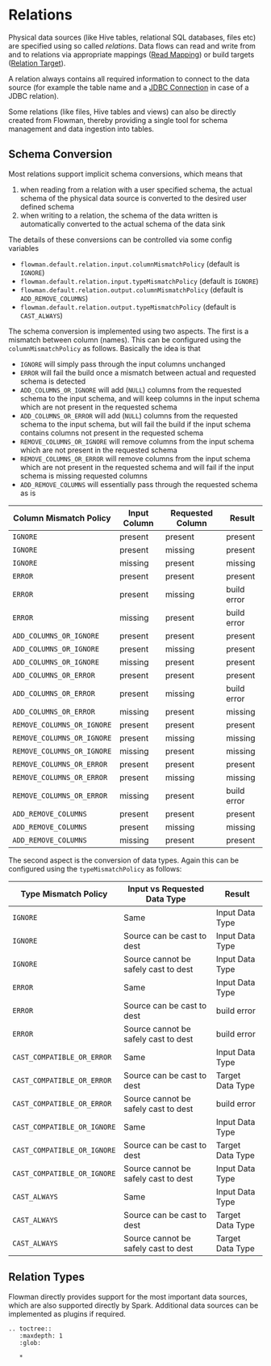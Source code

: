 # Relations

Physical data sources (like Hive tables, relational SQL databases, files etc) are specified
using so called *relations*. Data flows can read and write from and to relations via 
appropriate mappings ([Read Mapping](../mapping/read-relation.md)) or build targets ([Relation
Target](../target/relation.md)).

A relation always contains all required information to connect to the data source (for 
example the table name and a [JDBC Connection](../connection/jdbc.md) in case of a JDBC
relation).

Some relations (like files, Hive tables and views) can also be directly created from Flowman,
thereby providing a single tool for schema management and data ingestion into tables. 


## Schema Conversion

Most relations support implicit schema conversions, which means that
1. when reading from a relation with a user specified schema, the actual schema of the physical data source
 is converted to the desired user defined schema
2. when writing to a relation, the schema of the data written is automatically converted to the actual schema of the
 data sink

The details of these conversions can be controlled via some config variables
* `flowman.default.relation.input.columnMismatchPolicy` (default is `IGNORE`)
* `flowman.default.relation.input.typeMismatchPolicy` (default is `IGNORE`)
* `flowman.default.relation.output.columnMismatchPolicy` (default is `ADD_REMOVE_COLUMNS`)
* `flowman.default.relation.output.typeMismatchPolicy` (default is `CAST_ALWAYS`)

The schema conversion is implemented using two aspects. The first is a mismatch between column (names). This can be
configured using the `columnMismatchPolicy` as follows. Basically the idea is that
* `IGNORE` will simply pass through the input columns unchanged
* `ERROR` will fail the build once a mismatch between actual and requested schema is detected
* `ADD_COLUMNS_OR_IGNORE` will add (`NULL`) columns from the requested schema to the input schema, and will keep columns in the input schema which are not present in the requested schema
* `ADD_COLUMNS_OR_ERROR` will add (`NULL`) columns from the requested schema to the input schema, but will fail the build if the input schema contains columns not present in the requested schema
* `REMOVE_COLUMNS_OR_IGNORE` will remove columns from the input schema which are not present in the requested schema
* `REMOVE_COLUMNS_OR_ERROR` will remove columns from the input schema which are not present in the requested schema and will fail if the input schema is missing requested columns
* `ADD_REMOVE_COLUMNS` will essentially pass through the requested schema as is

| Column Mismatch Policy     | Input Column | Requested Column | Result      |
|----------------------------|--------------|------------------|-------------|
| `IGNORE`                   | present      | present          | present     |
| `IGNORE`                   | present      | missing          | present     |
| `IGNORE`                   | missing      | present          | missing     |
| `ERROR`                    | present      | present          | present     |
| `ERROR`                    | present      | missing          | build error |
| `ERROR`                    | missing      | present          | build error |
| `ADD_COLUMNS_OR_IGNORE`    | present      | present          | present     |
| `ADD_COLUMNS_OR_IGNORE`    | present      | missing          | present     |
| `ADD_COLUMNS_OR_IGNORE`    | missing      | present          | present     |
| `ADD_COLUMNS_OR_ERROR`     | present      | present          | present     |
| `ADD_COLUMNS_OR_ERROR`     | present      | missing          | build error |
| `ADD_COLUMNS_OR_ERROR`     | missing      | present          | missing     |
| `REMOVE_COLUMNS_OR_IGNORE` | present      | present          | present     |
| `REMOVE_COLUMNS_OR_IGNORE` | present      | missing          | missing     |
| `REMOVE_COLUMNS_OR_IGNORE` | missing      | present          | missing     |
| `REMOVE_COLUMNS_OR_ERROR`  | present      | present          | present     |
| `REMOVE_COLUMNS_OR_ERROR`  | present      | missing          | missing     |
| `REMOVE_COLUMNS_OR_ERROR`  | missing      | present          | build error |
| `ADD_REMOVE_COLUMNS`       | present      | present          | present     |
| `ADD_REMOVE_COLUMNS`       | present      | missing          | missing     |
| `ADD_REMOVE_COLUMNS`       | missing      | present          | present     |

The second aspect is the conversion of data types. Again this can be configured using the `typeMismatchPolicy` as
follows:

| Type Mismatch Policy        | Input vs Requested Data Type         | Result           |
|-----------------------------|--------------------------------------|------------------|
| `IGNORE`                    | Same                                 | Input Data Type  |
| `IGNORE`                    | Source can be cast to dest           | Input Data Type  |
| `IGNORE`                    | Source cannot be safely cast to dest | Input Data Type  |
| `ERROR`                     | Same                                 | Input Data Type  |
| `ERROR`                     | Source can be cast to dest           | build error      |
| `ERROR`                     | Source cannot be safely cast to dest | build error      |
| `CAST_COMPATIBLE_OR_ERROR`  | Same                                 | Input Data Type  |
| `CAST_COMPATIBLE_OR_ERROR`  | Source can be cast to dest           | Target Data Type |
| `CAST_COMPATIBLE_OR_ERROR`  | Source cannot be safely cast to dest | build error      |
| `CAST_COMPATIBLE_OR_IGNORE` | Same                                 | Input Data Type  |
| `CAST_COMPATIBLE_OR_IGNORE` | Source can be cast to dest           | Target Data Type |
| `CAST_COMPATIBLE_OR_IGNORE` | Source cannot be safely cast to dest | Input Data Type  |
| `CAST_ALWAYS`               | Same                                 | Input Data Type  |
| `CAST_ALWAYS`               | Source can be cast to dest           | Target Data Type |
| `CAST_ALWAYS`               | Source cannot be safely cast to dest | Target Data Type |

## Relation Types

Flowman directly provides support for the most important data sources, which are also 
supported directly by Spark. Additional data sources can be implemented as plugins if
required.

```eval_rst
.. toctree::
   :maxdepth: 1
   :glob:

   *
```
